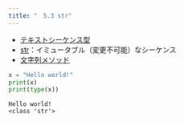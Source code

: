 ```yaml
---
title: "　5.3 str"
---
```


* [テキストシーケンス型](https://docs.python.org/ja/3/library/stdtypes.html#text-sequence-type-str)
* [str](https://docs.python.org/ja/3/library/stdtypes.html#text-sequence-type-str)：イミュータブル（変更不可能）なシーケンス 
* [文字列メソッド](https://docs.python.org/ja/3/library/stdtypes.html#string-methods)

```python:サンプルコード：sample_334.py
x = "Hello world!"
print(x)
print(type(x))
```

```text:実行結果
Hello world!
<class 'str'>
```